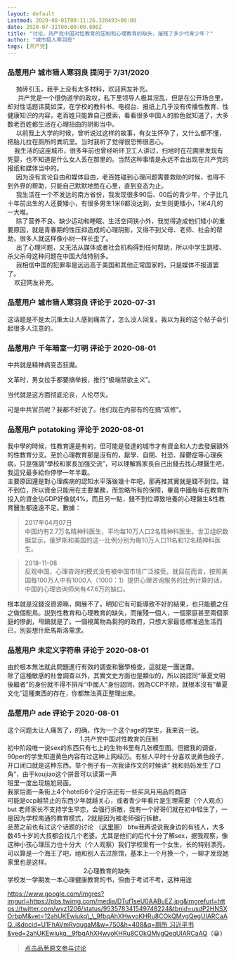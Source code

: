 ```yaml
---
layout: default
Lastmod: 2020-08-01T00:11:26.328493+00:00
date: 2020-07-31T00:00:00.000Z
title: "讨论，共产党中国对性教育的压制和心理教育的缺失，摧残了多少代青少年？"
author: "城市猎人寒羽良"
tags: [共产党]
---
```



### 品葱用户 **城市猎人寒羽良** 提问于 7/31/2020
    
     抛砖引玉，我手上没有太多材料，欢迎网友补充。  
      共产党是一个很伪道学的政权，私下里领导人极其淫乱，但是在公开场合里，却对性话题讳莫如深，在学校的教科书、电视台、报纸上几乎没有传播性教育、性健康知识的内容，老百姓只能靠自己摸索，看看很多中国人的脸色就知道了，大多数老百姓都生活在心理扭曲的阴影当中。  
     以前我上大学的时候，曾听说过这样的故事，有女生怀孕了，又什么都不懂，把胎儿拉在厕所的粪坑里。当时我听了觉得很恐怖很恶心。  
    我生活的这座城市，很多年前也曾经听环卫工人讲过，扫地时在花圃里发现有死婴，也不知道是什么女人丢在那里的。当然这种事情是永远不会出现在共产党的报纸和媒体当中的。  
     因为没有言论自由和媒体自由，老百姓碰到心理问题需要救助的时候，也得不到外界的帮助，只能自己默默地憋在心里，直到变态为止。  
     我生活在一个不发达的南方省份，我发现很多90后、00后的青少年，个子比几十年前出生的人还要矮小，有很多男生1米6都没达到，女生则更矮小，1米4几的一大堆。  
     除了营养不良、缺少运动和睡眠、生活空间狭小外，我觉得造成他们矮小的重要原因，就是青春期的性压抑造成的心理阴影，又得不到父母、老师、社会的帮助，很多人就这样像小树一样长歪了。  
     出了心理问题，又无法从媒体或者社会机构得到任何帮助，所以中学生跳楼、杀父杀母这种问题在中国大陆特别多。  
     我相信中国的犯罪率是远远高于美国和其他正常国家的，只是媒体不报道罢了。  
    欢迎网友补充。
    
                

### 品葱用户 **城市猎人寒羽良** 评论于 2020-07-31
        
这话题是不是太沉重太让人感到痛苦了，怎么没人回复。我以为我的这个帖子会引起很多人注意的。
        
                

### 品葱用户 **千年暗室一灯明** 评论于 2020-08-01
        
中共就是精神病变态狂魔。  
  
文革时，男女拉手都要搞举报，推行“极端禁欲主义”。  
  
当代就是这方面彻底沦丧，人伦尽失。  
  
可是中共官员呢？我都不好说了。他们现在内部有的在搞“双修”。
        
                

### 品葱用户 **potatoking** 评论于 2020-08-01
        
我中學的時候，性教育還是有的，但可能是發達的城市才有資金和人力去發展額外的性教育分支。至於心理教育那是沒有的，厭學、自閉、社恐、躁鬱症等心理疾病，只是强調“學校和家長加强交流”，可以理解爲家長自己出錢去找心理醫生吧，我這兒最多給你停學一年半載。  
主要原因還是對心理疾病的認知水平落後幾十年吧，那再推其實就是錢不到位。錢不到位，所以資金只能用在主要業務，而忽略所有的保障，畢竟中國每年在教育所投入的資金佔GDP好像就4%。而且另一點，錢不到位導致培養的心理醫生&性教育醫生都遠遠不足。數據：  

> 2017年04月07日  
> 中国约有2.7万名精神科医生，平均每10万人口2名精神科医生。世卫组织数据显示，俄罗斯和美国的这一比例分别为每10万人口11名和12名精神科医生。

  

> 2018-11-08  
> 反观中国，心理咨询的模式没有被中国市场广泛接受。就目前而言，按照美国每100万人中有1000人（1000：1）提供心理咨询服务的比例计算的话，中国的心理咨询师尚有47.6万的缺口。

  
根本就是沒錢沒資源嘛，開展不了。明知它有可能導致不好的結果，也只能聽之任之做個鴕鳥。説到性教育和心理教育的缺失，而摧殘一個人，一個家庭甚至兩個家庭的慘劇，甩鍋就是了。一個視萬物為芻狗的政府，只想大家最低標准過生活而已，別妄想什麽馬斯洛需求。
        
                

### 品葱用户 **未定义字符串** 评论于 2020-08-01
        
由於根本無法就此問題進行有效的調查和醫學檢查，這就是一團迷霧。  
除了這種敏感的社會調查以外，其實文史方面也是類似的，所以說認同“華夏文明後繼者”的身份就不得不排斥“中國人”身份認同，因為CCP不除，就根本沒有“華夏文化”這種東西的存在，你都無法真正整理出來。
        
                

### 品葱用户 **ade** 评论于 2020-08-01
        
这个问题太让人痛苦了，的确，作为一个这个age的学生，我来说一说。  
                                          1.共产党中国对性教育的压制  
初中阶段唯一说sex的东西只有七上的生物书里有几张模型图。但据我的调查，90per的学生知道黄色内容有过这种上网经历。有些人平时十分喜欢说黄色段子，开口闭口就是这种东西。举个例子有一次我读作文的时候读“ 我和妈妈发生了口角”，由于koujiao这个拼音可以读第一声  
班里一度出现尴尬局面。  
我家后面一条街上4个hotel56个足疗店还有一些买风月用品的商店  
可能是ccp越禁止的东西少年就越关心，或者青少年看片是生理需要（个人观点）  
but 老师家长不支持学生早恋，会强行拆散，我有一个好哥们就在初中轻生了，一是因为学校南通的教育模式，2就是因为被老师强行拆散，  
品葱之前也有过这个话题的讨论 （[这里啊](https://pincong.rocks/question/3541 "https://pincong.rocks/question/3541")）  
btw我再说说我身边的有钱人，大多数45十岁的大叔都会找几个老婆。尤其是他们的后代十分了解sex，据我观察，像这种小孩心理压力也十分大（个人观察）我们学校里有一个女生，长的特别漂亮，可以算是一个海王了吧，祂和别人去过旅馆，基本上一个月换一个，一聊才发现她家里也是这样。  
                                            2心理教育的缺失  
学校发一学期发一本心理健康教育的书，但由于考试不考，这种用途  
  
[https://www.google.com/imgres?imgurl=https://pbs.twimg.com/media/DTuf1seU0AABuEZ.jpg&imgrefurl=https://twitter.com/wyz1206/status/953578341549748224&tbnid=usdP2HNSXOrbpM&vet=12ahUKEwiukq\_\_9fbqAhXHwyoKHRu8COkQMygQegUIARCaAQ..i&docid=U1FhAVmRyqugaM&w=750&h=408&q=厕所 习近平书&ved=2ahUKEwiukq\_\_9fbqAhXHwyoKHRu8COkQMygQegUIARCaAQ]( "https://www.google.com/imgres?imgurl=https%3A%2F%2Fpbs.twimg.com%2Fmedia%2FDTuf1seU0AABuEZ.jpg&imgrefurl=https%3A%2F%2Ftwitter.com%2Fwyz1206%2Fstatus%2F953578341549748224&tbnid=usdP2HNSXOrbpM&vet=12ahUKEwiukq__9fbqAhXHwyoKHRu8COkQMygQegUIARCaAQ..i&docid=U1FhAVmRyqugaM&w=750&h=408&q=%E5%8E%95%E6%89%80%20%E4%B9%A0%E8%BF%91%E5%B9%B3%E4%B9%A6&ved=2ahUKEwiukq__9fbqAhXHwyoKHRu8COkQMygQegUIARCaAQ")（😀）
        
                





> [点击品葱原文参与讨论](https://pincong.rocks/question/29188)

